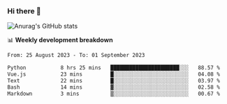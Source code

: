 ### Hi there 👋
![Anurag's GitHub stats](https://github-readme-stats.vercel.app/api?username=jami1024&show_icons=true&theme=radical)

📊 **Weekly development breakdown**
<!--START_SECTION:waka-->

```txt
From: 25 August 2023 - To: 01 September 2023

Python           8 hrs 25 mins   ██████████████████████░░░   88.57 %
Vue.js           23 mins         █░░░░░░░░░░░░░░░░░░░░░░░░   04.08 %
Text             22 mins         █░░░░░░░░░░░░░░░░░░░░░░░░   03.97 %
Bash             14 mins         ▓░░░░░░░░░░░░░░░░░░░░░░░░   02.58 %
Markdown         3 mins          ▒░░░░░░░░░░░░░░░░░░░░░░░░   00.67 %
```

<!--END_SECTION:waka-->
<!--
**jami1024/jami1024** is a ✨ _special_ ✨ repository because its `README.md` (this file) appears on your GitHub profile.

Here are some ideas to get you started:

- 🔭 I’m currently working on ...
- 🌱 I’m currently learning ...
- 👯 I’m looking to collaborate on ...
- 🤔 I’m looking for help with ...
- 💬 Ask me about ...
- 📫 How to reach me: ...
- 😄 Pronouns: ...
- ⚡ Fun fact: ...
-->
